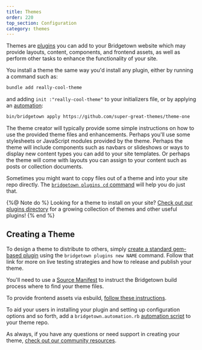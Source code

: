 ```yaml
---
title: Themes
order: 220
top_section: Configuration
category: themes
---
```


Themes are [plugins](/docs/plugins) you can add to your Bridgetown website
which may provide layouts, content, components, and frontend assets, as
well as perform other tasks to enhance the functionality of your site.

You install a theme the same way you'd install any plugin, either by running
a command such as:

```sh
bundle add really-cool-theme
```

and adding `init :"really-cool-theme"` to your initializers file, or by applying an [automation](/docs/automations):

```sh
bin/bridgetown apply https://github.com/super-great-themes/theme-one
```

The theme creator will typically provide some simple instructions on how to use
the provided theme files and enhancements. Perhaps you'll use some stylesheets
or JavaScript modules provided by the theme. Perhaps the theme will include
components such as navbars or slideshows or ways to display new content types
you can add to your site templates. Or perhaps the theme will come with layouts
you can assign to your content such as posts or collection documents.

Sometimes you might want to copy files out of a theme and into your site
repo directly. The [`bridgetown plugins cd` command](/docs/commands/plugins#copying-files-out-of-plugin-source-folders)
will help you do just that.

{%@ Note do %}
Looking for a theme to install on your site?
[Check out our plugins directory](/plugins/) for a growing collection of themes
and other useful plugins!
{% end %}

## Creating a Theme

To design a theme to distribute to others, simply [create a standard gem-based plugin](/docs/plugins#creating-a-gem) using the `bridgetown plugins new NAME` command. Follow that link for more on live testing strategies and how to release and publish your theme.

You'll need to use a [Source Manifest](/docs/plugins/source-manifests/) to
instruct the Bridgetown build process where to find your theme files.

To provide frontend assets via esbuild, [follow these instructions](/docs/plugins/gems-and-frontend).

To aid your users in installing your plugin and setting up configuration
options and so forth, add a `bridgetown.automation.rb` [automation script](/docs/automations)
to your theme repo.

As always, if you have any questions or need support in creating your theme,
[check out our community resources](/community).